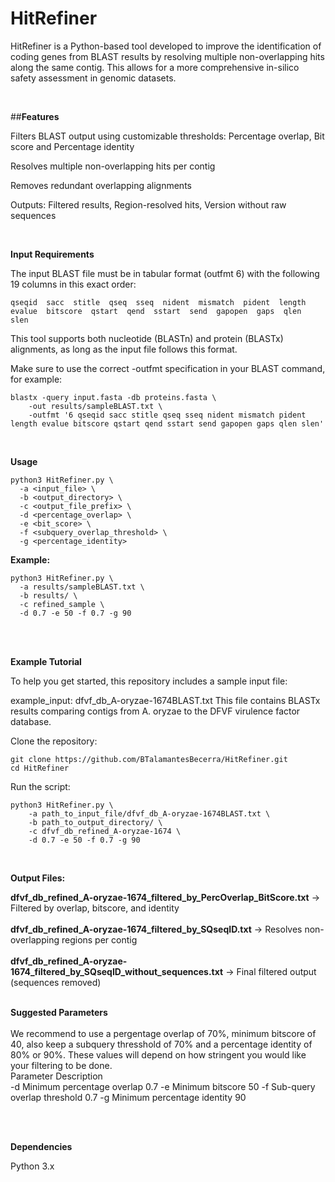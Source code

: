 # HitRefiner

HitRefiner is a Python-based tool developed to improve the identification of coding genes from BLAST results by resolving multiple non-overlapping hits along the same contig. This allows for a more comprehensive in-silico safety assessment in genomic datasets.

<br>

##**Features**

Filters BLAST output using customizable thresholds: Percentage overlap, Bit score and Percentage identity

Resolves multiple non-overlapping hits per contig

Removes redundant overlapping alignments

Outputs: Filtered results, Region-resolved hits, Version without raw sequences

<br>

__Input Requirements__

The input BLAST file must be in tabular format (outfmt 6) with the following 19 columns in this exact order:

    qseqid  sacc  stitle  qseq  sseq  nident  mismatch  pident  length  evalue  bitscore  qstart  qend  sstart  send  gapopen  gaps  qlen  slen

This tool supports both nucleotide (BLASTn) and protein (BLASTx) alignments, as long as the input file follows this format.

Make sure to use the correct -outfmt specification in your BLAST command, for example:

    blastx -query input.fasta -db proteins.fasta \
        -out results/sampleBLAST.txt \
        -outfmt '6 qseqid sacc stitle qseq sseq nident mismatch pident length evalue bitscore qstart qend sstart send gapopen gaps qlen slen'

<br>

__Usage__ 

    python3 HitRefiner.py \
      -a <input_file> \
      -b <output_directory> \
      -c <output_file_prefix> \
      -d <percentage_overlap> \
      -e <bit_score> \
      -f <subquery_overlap_threshold> \
      -g <percentage_identity>

__Example:__

    python3 HitRefiner.py \
      -a results/sampleBLAST.txt \
      -b results/ \
      -c refined_sample \
      -d 0.7 -e 50 -f 0.7 -g 90

<br>
<br>


__Example Tutorial__

To help you get started, this repository includes a sample input file:
<br>

example_input: dfvf_db_A-oryzae-1674BLAST.txt
This file contains BLASTx results comparing contigs from A. oryzae to the DFVF virulence factor database.

Clone the repository:

    git clone https://github.com/BTalamantesBecerra/HitRefiner.git
    cd HitRefiner

Run the script:

    python3 HitRefiner.py \
        -a path_to_input_file/dfvf_db_A-oryzae-1674BLAST.txt \
        -b path_to_output_directory/ \
        -c dfvf_db_refined_A-oryzae-1674 \
        -d 0.7 -e 50 -f 0.7 -g 90

<br>

__Output Files:__

__dfvf_db_refined_A-oryzae-1674_filtered_by_PercOverlap_BitScore.txt__ → Filtered by overlap, bitscore, and identity
<br>
<br>
__dfvf_db_refined_A-oryzae-1674_filtered_by_SQseqID.txt__ → Resolves non-overlapping regions per contig
<br>
<br>
__dfvf_db_refined_A-oryzae-1674_filtered_by_SQseqID_without_sequences.txt__ → Final filtered output (sequences removed)
<br>
<br>

__Suggested Parameters__
<br>
<br>
We recommend to use a pergentage overlap of 70%, minimum bitscore of 40, also keep a subquery thresshold of 70% and a percentage identity of 80% or 90%. These values will depend on how stringent you would like your filtering to be done. 
<br>
Parameter	Description	
<br>
-d	Minimum percentage overlap	0.7
-e	Minimum bitscore	50
-f	Sub-query overlap threshold	0.7
-g	Minimum percentage identity	90

<br>
<br>

**Dependencies**
<br>

Python 3.x

<br>
